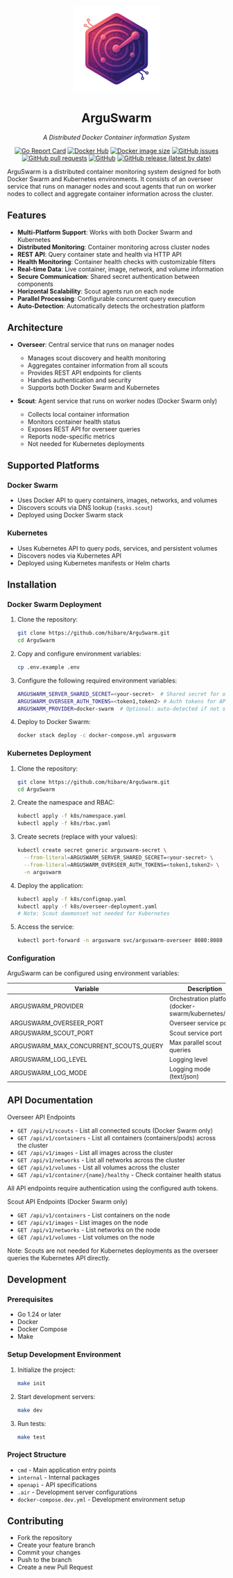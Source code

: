 <div align="center">
  <img src="./internal/assets/favicon.png" alt="ArguSwarm Logo" width="200" height="200">

# ArguSwarm

_A Distributed Docker Container information System_

[![Go Report Card](https://goreportcard.com/badge/github.com/hibare/ArguSwarm)](https://goreportcard.com/report/github.com/hibare/ArguSwarm)
[![Docker Hub](https://img.shields.io/docker/pulls/hibare/arguswarm)](https://hub.docker.com/r/hibare/arguswarm)
[![Docker image size](https://img.shields.io/docker/image-size/hibare/arguswarm/latest)](https://hub.docker.com/r/hibare/arguswarm)
[![GitHub issues](https://img.shields.io/github/issues/hibare/ArguSwarm)](https://github.com/hibare/ArguSwarm/issues)
[![GitHub pull requests](https://img.shields.io/github/issues-pr/hibare/ArguSwarm)](https://github.com/hibare/ArguSwarm/pulls)
[![GitHub](https://img.shields.io/github/license/hibare/ArguSwarm)](https://github.com/hibare/ArguSwarm/blob/main/LICENSE)
[![GitHub release (latest by date)](https://img.shields.io/github/v/release/hibare/ArguSwarm)](https://github.com/hibare/ArguSwarm/releases)

</div>

ArguSwarm is a distributed container monitoring system designed for both Docker Swarm and Kubernetes environments. It consists of an overseer service that runs on manager nodes and scout agents that run on worker nodes to collect and aggregate container information across the cluster.

## Features

- **Multi-Platform Support**: Works with both Docker Swarm and Kubernetes
- **Distributed Monitoring**: Container monitoring across cluster nodes
- **REST API**: Query container state and health via HTTP API
- **Health Monitoring**: Container health checks with customizable filters
- **Real-time Data**: Live container, image, network, and volume information
- **Secure Communication**: Shared secret authentication between components
- **Horizontal Scalability**: Scout agents run on each node
- **Parallel Processing**: Configurable concurrent query execution
- **Auto-Detection**: Automatically detects the orchestration platform

## Architecture

- **Overseer**: Central service that runs on manager nodes

  - Manages scout discovery and health monitoring
  - Aggregates container information from all scouts
  - Provides REST API endpoints for clients
  - Handles authentication and security
  - Supports both Docker Swarm and Kubernetes

- **Scout**: Agent service that runs on worker nodes (Docker Swarm only)
  - Collects local container information
  - Monitors container health status
  - Exposes REST API for overseer queries
  - Reports node-specific metrics
  - Not needed for Kubernetes deployments

## Supported Platforms

### Docker Swarm

- Uses Docker API to query containers, images, networks, and volumes
- Discovers scouts via DNS lookup (`tasks.scout`)
- Deployed using Docker Swarm stack

### Kubernetes

- Uses Kubernetes API to query pods, services, and persistent volumes
- Discovers nodes via Kubernetes API
- Deployed using Kubernetes manifests or Helm charts

## Installation

### Docker Swarm Deployment

1. Clone the repository:

   ```bash
   git clone https://github.com/hibare/ArguSwarm.git
   cd ArguSwarm
   ```

2. Copy and configure environment variables:

   ```bash
   cp .env.example .env
   ```

3. Configure the following required environment variables:

   ```bash
   ARGUSWARM_SERVER_SHARED_SECRET=<your-secret>  # Shared secret for overseer-scout communication
   ARGUSWARM_OVERSEER_AUTH_TOKENS=<token1,token2> # Auth tokens for API access
   ARGUSWARM_PROVIDER=docker-swarm  # Optional: auto-detected if not set
   ```

4. Deploy to Docker Swarm:

   ```bash
   docker stack deploy -c docker-compose.yml arguswarm
   ```

### Kubernetes Deployment

1. Clone the repository:

   ```bash
   git clone https://github.com/hibare/ArguSwarm.git
   cd ArguSwarm
   ```

2. Create the namespace and RBAC:

   ```bash
   kubectl apply -f k8s/namespace.yaml
   kubectl apply -f k8s/rbac.yaml
   ```

3. Create secrets (replace with your values):

   ```bash
   kubectl create secret generic arguswarm-secret \
     --from-literal=ARGUSWARM_SERVER_SHARED_SECRET=<your-secret> \
     --from-literal=ARGUSWARM_OVERSEER_AUTH_TOKENS=<token1,token2> \
     -n arguswarm
   ```

4. Deploy the application:

   ```bash
   kubectl apply -f k8s/configmap.yaml
   kubectl apply -f k8s/overseer-deployment.yaml
   # Note: Scout daemonset not needed for Kubernetes
   ```

5. Access the service:

   ```bash
   kubectl port-forward -n arguswarm svc/arguswarm-overseer 8080:8080
   ```

### Configuration

ArguSwarm can be configured using environment variables:

| Variable                              | Description                                           | Default |
| ------------------------------------- | ----------------------------------------------------- | ------- |
| ARGUSWARM_PROVIDER                    | Orchestration platform (docker-swarm/kubernetes/auto) | auto    |
| ARGUSWARM_OVERSEER_PORT               | Overseer service port                                 | 8080    |
| ARGUSWARM_SCOUT_PORT                  | Scout service port                                    | 8081    |
| ARGUSWARM_MAX_CONCURRENT_SCOUTS_QUERY | Max parallel scout queries                            | 10      |
| ARGUSWARM_LOG_LEVEL                   | Logging level                                         | info    |
| ARGUSWARM_LOG_MODE                    | Logging mode (text/json)                              | text    |

## API Documentation

Overseer API Endpoints

- `GET /api/v1/scouts` - List all connected scouts (Docker Swarm only)
- `GET /api/v1/containers` - List all containers (containers/pods) across the cluster
- `GET /api/v1/images` - List all images across the cluster
- `GET /api/v1/networks` - List all networks across the cluster
- `GET /api/v1/volumes` - List all volumes across the cluster
- `GET /api/v1/container/{name}/healthy` - Check container health status

All API endpoints require authentication using the configured auth tokens.

Scout API Endpoints (Docker Swarm only)

- `GET /api/v1/containers` - List containers on the node
- `GET /api/v1/images` - List images on the node
- `GET /api/v1/networks` - List networks on the node
- `GET /api/v1/volumes` - List volumes on the node

Note: Scouts are not needed for Kubernetes deployments as the overseer queries the Kubernetes API directly.

## Development

### Prerequisites

- Go 1.24 or later
- Docker
- Docker Compose
- Make

### Setup Development Environment

1. Initialize the project:

   ```bash
   make init
   ```

2. Start development servers:

   ```bash
   make dev
   ```

3. Run tests:

   ```bash
   make test
   ```

### Project Structure

- `cmd` - Main application entry points
- `internal` - Internal packages
- `openapi` - API specifications
- `.air` - Development server configurations
- `docker-compose.dev.yml` - Development environment setup

## Contributing

- Fork the repository
- Create your feature branch
- Commit your changes
- Push to the branch
- Create a new Pull Request
